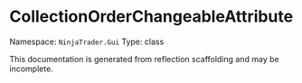 # CollectionOrderChangeableAttribute

Namespace: `NinjaTrader.Gui`
Type: class

This documentation is generated from reflection scaffolding and may be incomplete.

